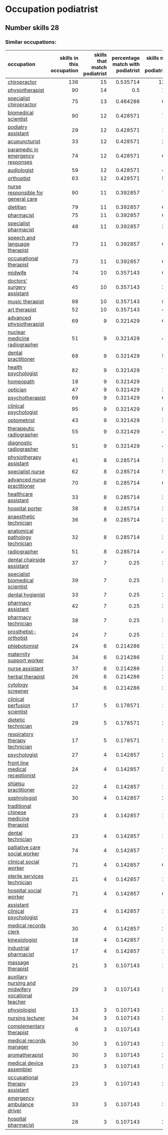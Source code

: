 # Occupation podiatrist
## Number skills 28
### Similar occupations:
| occupation                                                                                                  |   skills in this occupation |   skills that match podiatrist |   percentage match with podiatrist |   skills not in podiatrist |
|:------------------------------------------------------------------------------------------------------------|----------------------------:|-------------------------------:|-----------------------------------:|---------------------------:|
| [chiropractor](chiropractor.md)                                                                             |                         136 |                             15 |                           0.535714 |                        121 |
| [physiotherapist](physiotherapist.md)                                                                       |                          90 |                             14 |                           0.5      |                         76 |
| [specialist chiropractor](specialist_chiropractor.md)                                                       |                          75 |                             13 |                           0.464286 |                         62 |
| [biomedical scientist](biomedical_scientist.md)                                                             |                          90 |                             12 |                           0.428571 |                         78 |
| [podiatry assistant](podiatry_assistant.md)                                                                 |                          29 |                             12 |                           0.428571 |                         17 |
| [acupuncturist](acupuncturist.md)                                                                           |                          33 |                             12 |                           0.428571 |                         21 |
| [paramedic in emergency responses](paramedic_in_emergency_responses.md)                                     |                          74 |                             12 |                           0.428571 |                         62 |
| [audiologist](audiologist.md)                                                                               |                          59 |                             12 |                           0.428571 |                         47 |
| [orthoptist](orthoptist.md)                                                                                 |                          63 |                             12 |                           0.428571 |                         51 |
| [nurse responsible for general care](nurse_responsible_for_general_care.md)                                 |                          90 |                             11 |                           0.392857 |                         79 |
| [dietitian](dietitian.md)                                                                                   |                          79 |                             11 |                           0.392857 |                         68 |
| [pharmacist](pharmacist.md)                                                                                 |                          75 |                             11 |                           0.392857 |                         64 |
| [specialist pharmacist](specialist_pharmacist.md)                                                           |                          48 |                             11 |                           0.392857 |                         37 |
| [speech and language therapist](speech_and_language_therapist.md)                                           |                          73 |                             11 |                           0.392857 |                         62 |
| [occupational therapist](occupational_therapist.md)                                                         |                          73 |                             11 |                           0.392857 |                         62 |
| [midwife](midwife.md)                                                                                       |                          74 |                             10 |                           0.357143 |                         64 |
| [doctors' surgery assistant](doctors'_surgery_assistant.md)                                                 |                          45 |                             10 |                           0.357143 |                         35 |
| [music therapist](music_therapist.md)                                                                       |                          98 |                             10 |                           0.357143 |                         88 |
| [art therapist](art_therapist.md)                                                                           |                          52 |                             10 |                           0.357143 |                         42 |
| [advanced physiotherapist](advanced_physiotherapist.md)                                                     |                          69 |                              9 |                           0.321429 |                         60 |
| [nuclear medicine radiographer](nuclear_medicine_radiographer.md)                                           |                          51 |                              9 |                           0.321429 |                         42 |
| [dental practitioner](dental_practitioner.md)                                                               |                          68 |                              9 |                           0.321429 |                         59 |
| [health psychologist](health_psychologist.md)                                                               |                          82 |                              9 |                           0.321429 |                         73 |
| [homeopath](homeopath.md)                                                                                   |                          18 |                              9 |                           0.321429 |                          9 |
| [optician](optician.md)                                                                                     |                          47 |                              9 |                           0.321429 |                         38 |
| [psychotherapist](psychotherapist.md)                                                                       |                          69 |                              9 |                           0.321429 |                         60 |
| [clinical psychologist](clinical_psychologist.md)                                                           |                          95 |                              9 |                           0.321429 |                         86 |
| [optometrist](optometrist.md)                                                                               |                          43 |                              9 |                           0.321429 |                         34 |
| [therapeutic radiographer](therapeutic_radiographer.md)                                                     |                          55 |                              9 |                           0.321429 |                         46 |
| [diagnostic radiographer](diagnostic_radiographer.md)                                                       |                          51 |                              9 |                           0.321429 |                         42 |
| [physiotherapy assistant](physiotherapy_assistant.md)                                                       |                          41 |                              8 |                           0.285714 |                         33 |
| [specialist nurse](specialist_nurse.md)                                                                     |                          62 |                              8 |                           0.285714 |                         54 |
| [advanced nurse practitioner](advanced_nurse_practitioner.md)                                               |                          70 |                              8 |                           0.285714 |                         62 |
| [healthcare assistant](healthcare_assistant.md)                                                             |                          33 |                              8 |                           0.285714 |                         25 |
| [hospital porter](hospital_porter.md)                                                                       |                          38 |                              8 |                           0.285714 |                         30 |
| [anaesthetic technician](anaesthetic_technician.md)                                                         |                          36 |                              8 |                           0.285714 |                         28 |
| [anatomical pathology technician](anatomical_pathology_technician.md)                                       |                          32 |                              8 |                           0.285714 |                         24 |
| [radiographer](radiographer.md)                                                                             |                          51 |                              8 |                           0.285714 |                         43 |
| [dental chairside assistant](dental_chairside_assistant.md)                                                 |                          37 |                              7 |                           0.25     |                         30 |
| [specialist biomedical scientist](specialist_biomedical_scientist.md)                                       |                          39 |                              7 |                           0.25     |                         32 |
| [dental hygienist](dental_hygienist.md)                                                                     |                          33 |                              7 |                           0.25     |                         26 |
| [pharmacy assistant](pharmacy_assistant.md)                                                                 |                          42 |                              7 |                           0.25     |                         35 |
| [pharmacy technician](pharmacy_technician.md)                                                               |                          38 |                              7 |                           0.25     |                         31 |
| [prosthetist-orthotist](prosthetist-orthotist.md)                                                           |                          24 |                              7 |                           0.25     |                         17 |
| [phlebotomist](phlebotomist.md)                                                                             |                          24 |                              6 |                           0.214286 |                         18 |
| [maternity support worker](maternity_support_worker.md)                                                     |                          34 |                              6 |                           0.214286 |                         28 |
| [nurse assistant](nurse_assistant.md)                                                                       |                          37 |                              6 |                           0.214286 |                         31 |
| [herbal therapist](herbal_therapist.md)                                                                     |                          26 |                              6 |                           0.214286 |                         20 |
| [cytology screener](cytology_screener.md)                                                                   |                          34 |                              6 |                           0.214286 |                         28 |
| [clinical perfusion scientist](clinical_perfusion_scientist.md)                                             |                          17 |                              5 |                           0.178571 |                         12 |
| [dietetic technician](dietetic_technician.md)                                                               |                          29 |                              5 |                           0.178571 |                         24 |
| [respiratory therapy technician](respiratory_therapy_technician.md)                                         |                          17 |                              5 |                           0.178571 |                         12 |
| [psychologist](psychologist.md)                                                                             |                          27 |                              4 |                           0.142857 |                         23 |
| [front line medical receptionist](front_line_medical_receptionist.md)                                       |                          24 |                              4 |                           0.142857 |                         20 |
| [shiatsu practitioner](shiatsu_practitioner.md)                                                             |                          22 |                              4 |                           0.142857 |                         18 |
| [sophrologist](sophrologist.md)                                                                             |                          30 |                              4 |                           0.142857 |                         26 |
| [traditional chinese medicine therapist](traditional_chinese_medicine_therapist.md)                         |                          23 |                              4 |                           0.142857 |                         19 |
| [dental technician](dental_technician.md)                                                                   |                          23 |                              4 |                           0.142857 |                         19 |
| [palliative care social worker](palliative_care_social_worker.md)                                           |                          74 |                              4 |                           0.142857 |                         70 |
| [clinical social worker](clinical_social_worker.md)                                                         |                          71 |                              4 |                           0.142857 |                         67 |
| [sterile services technician](sterile_services_technician.md)                                               |                          21 |                              4 |                           0.142857 |                         17 |
| [hospital social worker](hospital_social_worker.md)                                                         |                          71 |                              4 |                           0.142857 |                         67 |
| [assistant clinical psychologist](assistant_clinical_psychologist.md)                                       |                          23 |                              4 |                           0.142857 |                         19 |
| [medical records clerk](medical_records_clerk.md)                                                           |                          30 |                              4 |                           0.142857 |                         26 |
| [kinesiologist](kinesiologist.md)                                                                           |                          18 |                              4 |                           0.142857 |                         14 |
| [industrial pharmacist](industrial_pharmacist.md)                                                           |                          17 |                              4 |                           0.142857 |                         13 |
| [massage therapist](massage_therapist.md)                                                                   |                          21 |                              3 |                           0.107143 |                         18 |
| [auxiliary nursing and midwifery vocational teacher](auxiliary_nursing_and_midwifery_vocational_teacher.md) |                          29 |                              3 |                           0.107143 |                         26 |
| [physiologist](physiologist.md)                                                                             |                          13 |                              3 |                           0.107143 |                         10 |
| [nursing lecturer](nursing_lecturer.md)                                                                     |                          34 |                              3 |                           0.107143 |                         31 |
| [complementary therapist](complementary_therapist.md)                                                       |                           6 |                              3 |                           0.107143 |                          3 |
| [medical records manager](medical_records_manager.md)                                                       |                          30 |                              3 |                           0.107143 |                         27 |
| [aromatherapist](aromatherapist.md)                                                                         |                          30 |                              3 |                           0.107143 |                         27 |
| [medical device assembler](medical_device_assembler.md)                                                     |                          23 |                              3 |                           0.107143 |                         20 |
| [occupational therapy assistant](occupational_therapy_assistant.md)                                         |                          23 |                              3 |                           0.107143 |                         20 |
| [emergency ambulance driver](emergency_ambulance_driver.md)                                                 |                          33 |                              3 |                           0.107143 |                         30 |
| [hospital pharmacist](hospital_pharmacist.md)                                                               |                          28 |                              3 |                           0.107143 |                         25 |
